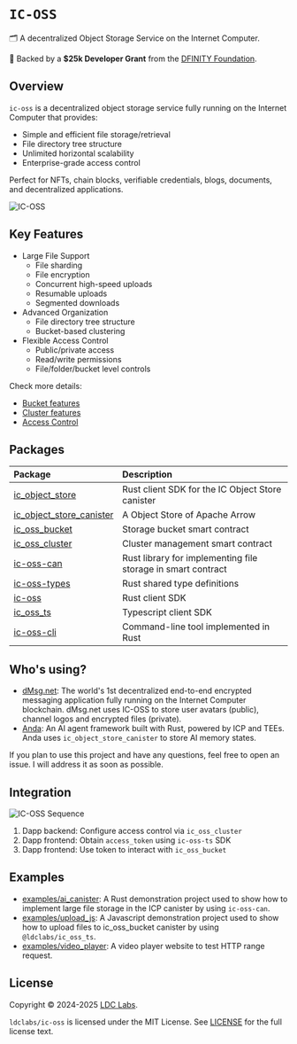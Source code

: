 # `IC-OSS`

🗂 A decentralized Object Storage Service on the Internet Computer.

💝 Backed by a **$25k Developer Grant** from the [DFINITY Foundation](https://dfinity.org/grants).

## Overview

`ic-oss` is a decentralized object storage service fully running on the Internet Computer that provides:
- Simple and efficient file storage/retrieval
- File directory tree structure
- Unlimited horizontal scalability
- Enterprise-grade access control

Perfect for NFTs, chain blocks, verifiable credentials, blogs, documents, and decentralized applications.

![IC-OSS](./ic-oss.webp)

## Key Features

- Large File Support
  - File sharding
  - File encryption
  - Concurrent high-speed uploads
  - Resumable uploads
  - Segmented downloads
- Advanced Organization
  - File directory tree structure
  - Bucket-based clustering
- Flexible Access Control
  - Public/private access
  - Read/write permissions
  - File/folder/bucket level controls

Check more details:
- [Bucket features](https://github.com/ldclabs/ic-oss/blob/main/src/ic_oss_bucket/README.md)
- [Cluster features](https://github.com/ldclabs/ic-oss/blob/main/src/ic_oss_cluster/README.md)
- [Access Control](https://github.com/ldclabs/ic-oss/blob/main/docs/access_control.md)

## Packages

| Package                                                                                              | Description                                                  |
| :--------------------------------------------------------------------------------------------------- | :----------------------------------------------------------- |
| [ic_object_store](https://github.com/ldclabs/ic-oss/tree/main/src/ic_object_store)                   | Rust client SDK for the IC Object Store canister             |
| [ic_object_store_canister](https://github.com/ldclabs/ic-oss/tree/main/src/ic_object_store_canister) | A Object Store of Apache Arrow                               |
| [ic_oss_bucket](https://github.com/ldclabs/ic-oss/tree/main/src/ic_oss_bucket)                       | Storage bucket smart contract                                |
| [ic_oss_cluster](https://github.com/ldclabs/ic-oss/tree/main/src/ic_oss_cluster)                     | Cluster management smart contract                            |
| [ic-oss-can](https://github.com/ldclabs/ic-oss/tree/main/src/ic_oss_can)                             | Rust library for implementing file storage in smart contract |
| [ic-oss-types](https://github.com/ldclabs/ic-oss/tree/main/src/ic_oss_types)                         | Rust shared type definitions                                 |
| [ic-oss](https://github.com/ldclabs/ic-oss/tree/main/src/ic_oss)                                     | Rust client SDK                                              |
| [ic_oss_ts](https://github.com/ldclabs/ic-oss/tree/main/src/ic_oss_ts)                               | Typescript client SDK                                        |
| [ic-oss-cli](https://github.com/ldclabs/ic-oss/tree/main/src/ic_oss_cli)                             | Command-line tool implemented in Rust                        |

## Who's using?

- [dMsg.net](https://dmsg.net): The world's 1st decentralized end-to-end encrypted messaging application fully running on the Internet Computer blockchain. dMsg.net uses IC-OSS to store user avatars (public), channel logos and encrypted files (private).
- [Anda](https://github.com/ldclabs/anda): An AI agent framework built with Rust, powered by ICP and TEEs. Anda uses `ic_object_store_canister` to store AI memory states.

If you plan to use this project and have any questions, feel free to open an issue. I will address it as soon as possible.

## Integration

![IC-OSS Sequence](./ic-oss-sequence.webp)

1. Dapp backend: Configure access control via `ic_oss_cluster`
2. Dapp frontend: Obtain `access_token` using `ic-oss-ts` SDK
3. Dapp frontend: Use token to interact with `ic_oss_bucket`

## Examples

- [examples/ai_canister](https://github.com/ldclabs/ic-oss/tree/main/examples/ai_canister): A Rust demonstration project used to show how to implement large file storage in the ICP canister by using `ic-oss-can`.
- [examples/upload_js](https://github.com/ldclabs/ic-oss/tree/main/examples/upload_js): A Javascript demonstration project used to show how to upload files to ic_oss_bucket canister by using `@ldclabs/ic_oss_ts`.
- [examples/video_player](https://github.com/ldclabs/ic-oss/tree/main/examples/video_player): A video player website to test HTTP range request.

## License
Copyright © 2024-2025 [LDC Labs](https://github.com/ldclabs).

`ldclabs/ic-oss` is licensed under the MIT License. See [LICENSE](LICENSE-MIT) for the full license text.
